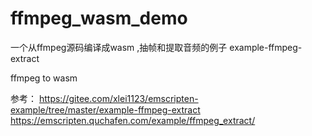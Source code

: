 # ffmpeg_wasm_demo
一个从ffmpeg源码编译成wasm
,抽帧和提取音频的例子
example-ffmpeg-extract

ffmpeg to wasm

参考：
https://gitee.com/xlei1123/emscripten-example/tree/master/example-ffmpeg-extract
https://emscripten.quchafen.com/example/ffmpeg_extract/
